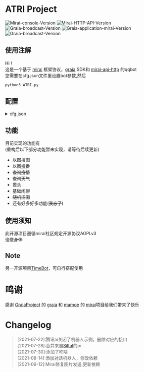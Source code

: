 # ATRI Project
![Mirai-console-Version](https://img.shields.io/badge/mirai--console-2.7.1--dev-brightgreen.svg?style=plastic)
![Mirai-HTTP-API-Version](https://img.shields.io/badge/mirai--http--api-1.12.0-brightgreen.svg?style=plastic)
![Graia-broadcast-Version](https://img.shields.io/badge/Graia--broadcast-0.7.0-brightgreen.svg?style=plastic)
![Graia-application-mirai-Version](https://img.shields.io/badge/Graia--application--mirai-0.18.4-brightgreen.svg?style=plastic)
![Graia-broadcast-Version](https://img.shields.io/badge/Graia--broadcast-0.7.0-brightgreen.svg?style=plastic)
## 使用注解
Hi！  
这是一个基于 [mirai](https://github.com/mamoe/mirai) 框架协议，[graia](https://github.com/GraiaProject/Application) SDK和 [mirai-api-http](https://github.com/project-mirai/mirai-api-http) 的qqbot  
您需要在cfg.json文件里设置bot参数,然后  
```shell script
python3 ATRI.py
```

## 配置
<details>
<summary>cfg.json</summary>

> cfg.json:  
>>  botConfig:  
>>>  botName:bot的名称
>>>  nameRouse:默认true，设置为true时可以通过设定的botName交互  
>>>  qq:Bot的qq  
>>>  authKey:Bot的authKey  
>>>   host:Bot的地址  
>>>   ws:默认true，以websocket方式监听  
>>  
>>  event:  
>>>   groupEvent:默认true，设置为true时监听群组消息  
>>>   friendEvent:默认true，设置为true时监听好友消息  
>>>   tempEvent:默认true，设置为true时监听临时消息  
>>  
>>  master:  
>>>  enable:默认false，设置为true时启用master权限  
>>>  qq:int，指定拥有与群主和管理员相同能操作bot的权限的用户，有且只有一个  
>>
>>  blackList:int列表,bot不想理会的对象  
>>  
>>  sticker:  
>>>    enable:默认true，设置为true时bot可以触发回复指定的sticker  
>>>    path:stickers存放位置  
>>  
>>  storage:文件存放位置，默认为storage  
>>  
>>  setu:  
>>>   enable:默认false，指定为true时触发来点涩图事件  
>>>   flash:默认true，指定为true时发送形式为闪照    
>>>   command:str列表，指定触发命令  
>>>   path:涩图的存放位置  
>>
>>  illustrationSearch:  
>>>   enable:默认true，指定为true时开启以图搜图  
>>>   command:str列表，指定触发命令  
>>
>>  animeSearch:  
>>>   enable:默认true，指定为true时开启以图搜番
>>>   command:str列表,指定触发命令
>>   
>>  Akinator:
>>    enable:默认true,指定为true时开启网络天才
>>    command:str列表,指定触发命令
>>
>>  chatBot:  
>>>   enable: 默认true,指定为true时开启对话机器人  
>>>   at:默认true,指定为true时被at触发对话  
>>>   nameRouse:默认true,指定为true时检测到对话中有bot名字触发对话机器人  
>>>   badRequest:请求异常时触发对话  
>>>   quote:默认false,指定true时回复相关对话  
>>>   shield:int数组,不在指定群组触发对话  
>>  
>>  shieldGroup:  
>>>   enable:默认false，指定为true时Bot屏蔽指定群聊
>>>   list:int列表，屏蔽指定群聊   
>>  
>>  onlyGroup:  
>>>   enable:默认false，指定为true时Bot只监听指定群聊消息  
>>>   list:int列表，监听指定群聊  
>>  
>>  shieldFriend:
>>>   enable:默认false，指定为true时Bot不会监听指定好友消息  
>>>   list:int列表，屏蔽指定好友
</details>

## 功能
目前实现的功能有  
(重构后以下部分功能暂未实现，请等待后续更新)  
- 以图搜图  
- 以图搜番  
- ~~查询疫情~~  
- ~~查询天气~~   
- 摸头
- 基础闲聊 
- ~~随机涩图~~
- 还有好多好多功能(~~我忘了~~)
## 使用须知  
此开源项目遵循mirai社区规定开源协议AGPLv3  
~~注意身体~~

## Note
另一开源项目[TimeBot](https://github.com/ShiroDoMain/TimeBot)，可自行搭配使用  

# 鸣谢
感谢 [GraiaProject](https://github.com/GraiaProject) 的 [graia](https://github.com/GraiaProject/Application) 和 [mamoe](https://github.com/mamoe) 的 [mirai](https://github.com/mamoe/mirai)项目给我们带来了快乐

# Changelog  
>  \[2021-07-22]:腾讯ai关闭了机器人示例，删除对应的接口  
>  \[2021-07-28]:合并来自[Siltal](https://github.com/Siltal)的pr  
>  \[2021-07-30]:添加了吃啥  
>  \[2021-08-14]:添加对话机器人，修改依赖  
>  \[2021-09-12]:Mirai修复图片发送,更新依赖  
